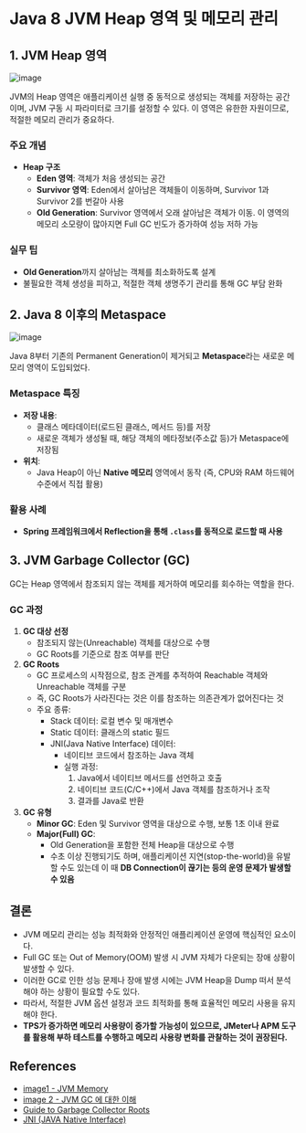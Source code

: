 # Java 8 JVM Heap 영역 및 메모리 관리

## 1. JVM Heap 영역

![image](https://github.com/user-attachments/assets/fc73404d-417b-4392-85e8-f50a35bab2b1)

JVM의 Heap 영역은 애플리케이션 실행 중 동적으로 생성되는 객체를 저장하는 공간이며, JVM 구동 시 파라미터로 크기를 설정할 수 있다. 이 영역은 유한한 자원이므로, 적절한 메모리 관리가 중요하다.

### 주요 개념

- **Heap 구조**
    - **Eden 영역**: 객체가 처음 생성되는 공간
    - **Survivor 영역**: Eden에서 살아남은 객체들이 이동하며, Survivor 1과 Survivor 2를 번갈아 사용
    - **Old Generation**: Survivor 영역에서 오래 살아남은 객체가 이동. 이 영역의 메모리 소모량이 많아지면 Full GC 빈도가 증가하여 성능 저하 가능

### 실무 팁

- **Old Generation**까지 살아남는 객체를 최소화하도록 설계
- 불필요한 객체 생성을 피하고, 적절한 객체 생명주기 관리를 통해 GC 부담 완화

## 2. Java 8 이후의 Metaspace
![image](https://github.com/user-attachments/assets/fd855457-feb2-4f32-9dca-b61e3b408d75)


Java 8부터 기존의 Permanent Generation이 제거되고 **Metaspace**라는 새로운 메모리 영역이 도입되었다.

### Metaspace 특징

- **저장 내용**:
    - 클래스 메타데이터(로드된 클래스, 메서드 등)를 저장
    - 새로운 객체가 생성될 때, 해당 객체의 메타정보(주소값 등)가 Metaspace에 저장됨
- **위치**:
    - Java Heap이 아닌 **Native 메모리** 영역에서 동작 (즉, CPU와 RAM 하드웨어 수준에서 직접 활용)

### 활용 사례

- **Spring 프레임워크에서 Reflection을 통해 `.class`를 동적으로 로드할 때 사용**

## 3. JVM Garbage Collector (GC)

GC는 Heap 영역에서 참조되지 않는 객체를 제거하여 메모리를 회수하는 역할을 한다.

### GC 과정

1. **GC 대상 선정**
    - 참조되지 않는(Unreachable) 객체를 대상으로 수행
    - GC Roots를 기준으로 참조 여부를 판단
2. **GC Roots**
    - GC 프로세스의 시작점으로, 참조 관계를 추적하여 Reachable 객체와 Unreachable 객체를 구분
    - 즉, GC Roots가 사라진다는 것은 이를 참조하는 의존관계가 없어진다는 것
    - 주요 종류:
        - Stack 데이터: 로컬 변수 및 매개변수
        - Static 데이터: 클래스의 static 필드
        - JNI(Java Native Interface) 데이터:
            - 네이티브 코드에서 참조하는 Java 객체
            - 실행 과정:
                1. Java에서 네이티브 메서드를 선언하고 호출
                2. 네이티브 코드(C/C++)에서 Java 객체를 참조하거나 조작
                3. 결과를 Java로 반환
3. **GC 유형**
    - **Minor GC**: Eden 및 Survivor 영역을 대상으로 수행, 보통 1초 이내 완료
    - **Major(Full) GC**:
        - Old Generation을 포함한 전체 Heap을 대상으로 수행
        - 수초 이상 진행되기도 하며, 애플리케이션 지연(stop-the-world)을 유발할 수도 있는데 이 때 **DB Connection이 끊기는 등의 운영 문제가 발생할 수 있음**


## 결론
- JVM 메모리 관리는 성능 최적화와 안정적인 애플리케이션 운영에 핵심적인 요소이다.
- Full GC 또는 Out of Memory(OOM) 발생 시 JVM 자체가 다운되는 장애 상황이 발생할 수 있다.
- 이러한 GC로 인한 성능 문제나 장애 발생 시에는 JVM Heap을 Dump 떠서 분석해야 하는 상황이 필요할 수도 있다.
- 따라서, 적절한 JVM 옵션 설정과 코드 최적화를 통해 효율적인 메모리 사용을 유지해야 한다.
- **TPS가 증가하면 메모리 사용량이 증가할 가능성이 있으므로, JMeter나 APM 도구를 활용해 부하 테스트를 수행하고 메모리 사용량 변화를 관찰하는 것이 권장된다.**

## References

- [image1 - JVM Memory](https://mirinae312.github.io/develop/2018/06/04/jvm_memory.html)
- [image 2 - JVM GC 에 대한 이해](https://hyungjoon6876.github.io/jlog/2018/07/07/how-jvm-works.html)
- [Guide to Garbage Collector Roots](https://www.baeldung.com/java-gc-roots)
- [JNI (JAVA Native Interface)](https://velog.io/@vrooming13/JNI-JAVA-Native-Interface)
